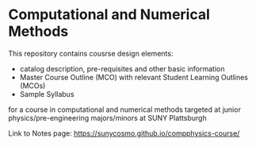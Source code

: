 # Computational and Numerical Methods

This repository contains cousrse design elements:
* catalog description, pre-requisites and other basic information
* Master Course Outline (MCO) with relevant Student Learning Outlines (MCOs)
* Sample Syllabus

for a course in computational and numerical methods targeted at junior physics/pre-engineering majors/minors at SUNY Plattsburgh

Link to Notes page: https://sunycosmo.github.io/compphysics-course/
